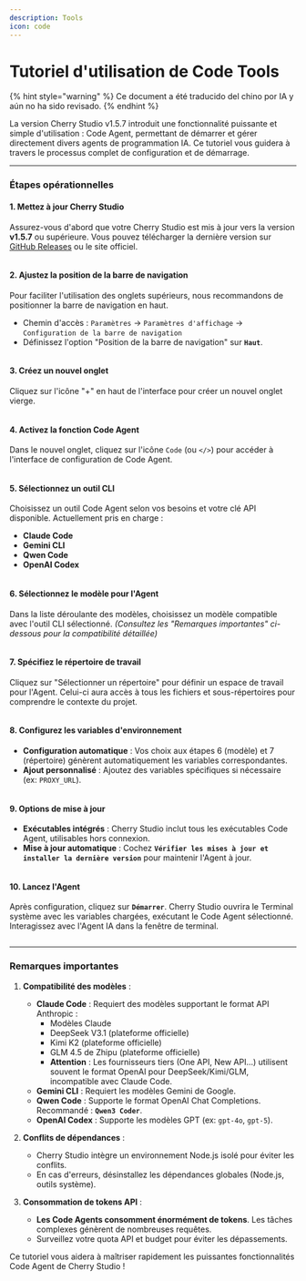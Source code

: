 ```yaml
---
description: Tools
icon: code
---
```

# Tutoriel d'utilisation de Code Tools


{% hint style="warning" %}
Ce document a été traducido del chino por IA y aún no ha sido revisado.
{% endhint %}




La version Cherry Studio v1.5.7 introduit une fonctionnalité puissante et simple d'utilisation : Code Agent, permettant de démarrer et gérer directement divers agents de programmation IA. Ce tutoriel vous guidera à travers le processus complet de configuration et de démarrage.

***

### Étapes opérationnelles

#### 1. Mettez à jour Cherry Studio

Assurez-vous d'abord que votre Cherry Studio est mis à jour vers la version **v1.5.7** ou supérieure. Vous pouvez télécharger la dernière version sur [GitHub Releases](https://github.com/CherryHQ/cherry-studio/releases) ou le site officiel.

<figure><img src="../.gitbook/assets/image (2).png" alt=""><figcaption></figcaption></figure>

#### 2. Ajustez la position de la barre de navigation

Pour faciliter l'utilisation des onglets supérieurs, nous recommandons de positionner la barre de navigation en haut.

* Chemin d'accès : `Paramètres` -> `Paramètres d'affichage` -> `Configuration de la barre de navigation`
* Définissez l'option "Position de la barre de navigation" sur **`Haut`**.

<figure><img src="../.gitbook/assets/image (1) (1).png" alt=""><figcaption></figcaption></figure>

#### 3. Créez un nouvel onglet

Cliquez sur l'icône "+" en haut de l'interface pour créer un nouvel onglet vierge.

<figure><img src="../.gitbook/assets/image (2) (1).png" alt=""><figcaption></figcaption></figure>

#### 4. Activez la fonction Code Agent

Dans le nouvel onglet, cliquez sur l'icône `Code` (ou `</>`) pour accéder à l'interface de configuration de Code Agent.

<figure><img src="../.gitbook/assets/image (3).png" alt=""><figcaption></figcaption></figure>

#### 5. Sélectionnez un outil CLI

Choisissez un outil Code Agent selon vos besoins et votre clé API disponible. Actuellement pris en charge :

* **Claude Code**
* **Gemini CLI**
* **Qwen Code**
* **OpenAI Codex**

<figure><img src="../.gitbook/assets/image (4).png" alt=""><figcaption></figcaption></figure>

#### 6. Sélectionnez le modèle pour l'Agent

Dans la liste déroulante des modèles, choisissez un modèle compatible avec l'outil CLI sélectionné. _(Consultez les "Remarques importantes" ci-dessous pour la compatibilité détaillée)_

<figure><img src="../.gitbook/assets/image (5).png" alt=""><figcaption></figcaption></figure>

#### 7. Spécifiez le répertoire de travail

Cliquez sur "Sélectionner un répertoire" pour définir un espace de travail pour l'Agent. Celui-ci aura accès à tous les fichiers et sous-répertoires pour comprendre le contexte du projet.

<figure><img src="../.gitbook/assets/image (6).png" alt=""><figcaption></figcaption></figure>

#### 8. Configurez les variables d'environnement

* **Configuration automatique** : Vos choix aux étapes 6 (modèle) et 7 (répertoire) génèrent automatiquement les variables correspondantes.
* **Ajout personnalisé** : Ajoutez des variables spécifiques si nécessaire (ex: `PROXY_URL`).

<figure><img src="../.gitbook/assets/image (7).png" alt=""><figcaption></figcaption></figure>

#### 9. Options de mise à jour

* **Exécutables intégrés** : Cherry Studio inclut tous les exécutables Code Agent, utilisables hors connexion.
* **Mise à jour automatique** : Cochez **`Vérifier les mises à jour et installer la dernière version`** pour maintenir l'Agent à jour.

<figure><img src="../.gitbook/assets/image (8).png" alt=""><figcaption></figcaption></figure>

#### 10. Lancez l'Agent

Après configuration, cliquez sur **`Démarrer`**. Cherry Studio ouvrira le Terminal système avec les variables chargées, exécutant le Code Agent sélectionné. Interagissez avec l'Agent IA dans la fenêtre de terminal.

<figure><img src="../.gitbook/assets/image (9).png" alt=""><figcaption></figcaption></figure>

***

### Remarques importantes

1. **Compatibilité des modèles** :
   * **Claude Code** : Requiert des modèles supportant le format API Anthropic :
     * Modèles Claude
     * DeepSeek V3.1 (plateforme officielle)
     * Kimi K2 (plateforme officielle)
     * GLM 4.5 de Zhipu (plateforme officielle)
     * **Attention** : Les fournisseurs tiers (One API, New API...) utilisent souvent le format OpenAI pour DeepSeek/Kimi/GLM, incompatible avec Claude Code.
   * **Gemini CLI** : Requiert les modèles Gemini de Google.
   * **Qwen Code** : Supporte le format OpenAI Chat Completions. Recommandé : **`Qwen3 Coder`**.
   * **OpenAI Codex** : Supporte les modèles GPT (ex: `gpt-4o`, `gpt-5`).
   
2. **Conflits de dépendances** :
   * Cherry Studio intègre un environnement Node.js isolé pour éviter les conflits.
   * En cas d'erreurs, désinstallez les dépendances globales (Node.js, outils système).
   
3. **Consommation de tokens API** :
   * **Les Code Agents consomment énormément de tokens**. Les tâches complexes génèrent de nombreuses requêtes.
   * Surveillez votre quota API et budget pour éviter les dépassements.

Ce tutoriel vous aidera à maîtriser rapidement les puissantes fonctionnalités Code Agent de Cherry Studio !